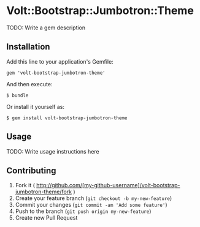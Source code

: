 # Volt::Bootstrap::Jumbotron::Theme

TODO: Write a gem description

## Installation

Add this line to your application's Gemfile:

    gem 'volt-bootstrap-jumbotron-theme'

And then execute:

    $ bundle

Or install it yourself as:

    $ gem install volt-bootstrap-jumbotron-theme

## Usage

TODO: Write usage instructions here

## Contributing

1. Fork it ( http://github.com/[my-github-username]/volt-bootstrap-jumbotron-theme/fork )
2. Create your feature branch (`git checkout -b my-new-feature`)
3. Commit your changes (`git commit -am 'Add some feature'`)
4. Push to the branch (`git push origin my-new-feature`)
5. Create new Pull Request

